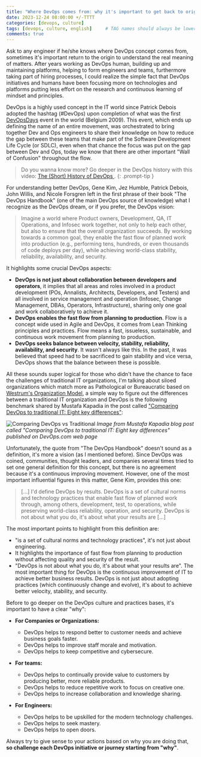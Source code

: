 ```yaml
---
title: "Where DevOps comes from: why it's important to get back to origin?"
date: 2023-12-24 08:00:00 +/-TTTT
categories: [devops, culture]
tags: [devops, culture, english]     # TAG names should always be lowercase
comments: true
---
```


Ask to any engineer if he/she knows where DevOps concept comes from, sometimes it's important return to the origin to understand the real meaning of matters. After years working as DevOps human, building up and maintaining platforms, helping to form engineers and teams, furthermore taking part of hiring processes, I could realize the simple fact that DevOps initiatives and humans have been focusing more on technologies and platforms putting less effort on the research and continuous learning of mindset and principles. 

DevOps is a highly used concept in the IT world since Patrick Debois adopted the hashtag (#DevOps) upon completion of what was the first [DevOpsDays](https://devopsdays.org/about) event in the world (Belgium 2009). This event, which ends up defining the name of an entire movement, was orchestrated to bring together Dev and Ops engineers to share their knowledge on how to reduce the gap between these teams that make part of the Software Development Life Cycle (or SDLC), even when that chance the focus was put on the gap between Dev and Ops, today we know that there are other important "Wall of Confusion" throughout the flow.

> Do you wanna know more? Go deeper in the DevOps history with this video: [The (Short) History of DevOps
](https://www.youtube.com/watch?v=o7-IuYS0iSE).
{: .prompt-tip }

For understanding better DevOps, Gene Kim, Jez Humble, Patrick Debois, John Willis, and Nicole Forsgren left in the first phrase of their book "The DevOps Handbook" (one of the main DevOps source of knowledge) what I recognize as the DevOps dream, or if you prefer, the DevOps vision:

> Imagine a world where Product owners, Development, QA, IT Operations, and Infosec work together, not only to help each other, but also to ensure that the overall organization succeeds. By working towards a common goal, they enable the fast flow of planned work into production (e.g., performing tens, hundreds, or even thousands of code deploys per day), while achieving world-class stability, reliability, availability, and security.

It highlights some crucial DevOps aspects:

* **DevOps is not just about collaboration between developers and operators**, it implies that all areas and roles involved in a product development (POs, Annalists, Architects, Developers, and Testers) and all involved in service management and operation (Infosec, Change Management, DBAs, Operators, Infrastructure), sharing only one goal and work collaboratively to achieve it.
* **DevOps enables the fast flow from planning to production**. Flow is a concept wide used in Agile and DevOps, it comes from Lean Thinking principles and practices. Flow means a fast, issueless, sustainable, and continuous work movement from planning to production.
* **DevOps seeks balance between velocity, stability, reliability, availability, and security**. It wasn't always like this. In the past, it was believed that speed had to be sacrificed to gain stability and vice versa, DevOps shows that the balance between these is possible.

All these sounds super logical for those who didn't have the chance to face the challenges of traditional IT organizations, I'm talking about siloed organizations which match more as Pathological or Bureaucratic based on [Westrum's Organization Model](https://itrevolution.com/articles/westrums-organizational-model-in-tech-orgs/), a simple way to figure out the differences between a traditional IT organization and DevOps is the following benchmark shared by Mustafa Kapadia in the post called ["Comparing DevOps to traditional IT: Eight key differences"](https://devops.com/comparing-devops-traditional-eight-key-differences/):

![Comparing DevOps vs Traditional](./mustafa-post-comparing-devops-and-traditional.png)
_Image from Mustafa Kapadia blog post called "Comparing DevOps to traditional IT: Eight key differences" published on DevOps.com web page_

Unfortunately, the quote from "The DevOps Handbook" doesn't sound as a definition, it's more a vision (as I mentioned before). Since DevOps was coined, communities, thought leaders, and companies several times tried to set one general definition for this concept, but there is no agreement because it's a continuous improving movement. However, one of the most important influential figures in this matter, Gene Kim, provides this one:

> [...] I'd define DevOps by results. DevOps is a set of cultural norms and technology practices that enable fast flow of planned work through, among others, development, test, to operations, while preserving world-class reliability, operation, and security. DevOps is not about what you do, it's about what your results are [...]

The most important points to highlight from this definition are:

* "is a set of cultural norms and technology practices", it's not just about engineering.
* It highlights the importance of fast flow from planning to production without affecting quality and security of the result.
* "DevOps is not about what you do, it's about what your results are". The most important thing for DevOps is the continuous improvement of IT to achieve better business results. DevOps is not just about adopting practices (which continuously change and evolve), it's about to achieve better velocity, stability, and security.

Before to go deeper on the DevOps culture and practices bases, it's important to have a clear "why":

* **For Companies or Organizations:**

  * DevOps helps to respond better to customer needs and achieve business goals faster.
  * DevOps helps to improve staff morale and motivation.
  * DevOps helps to keep competitive and cybersecure.

* **For teams:**

  * DevOps helps to continually provide value to customers by producing better, more reliable products.
  * DevOps helps to reduce repetitive work to focus on creative one.
  * DevOps helps to increase collaboration and knowledge sharing.

* **For Engineers:**

  * DevOps helps to be upskilled for the modern technology challenges.
  * DevOps helps to seek mastery.
  * DevOps helps to open doors.

Always try to give sense to your actions based on why you are doing that, **so challenge each DevOps initiative or journey starting from "why"**.
